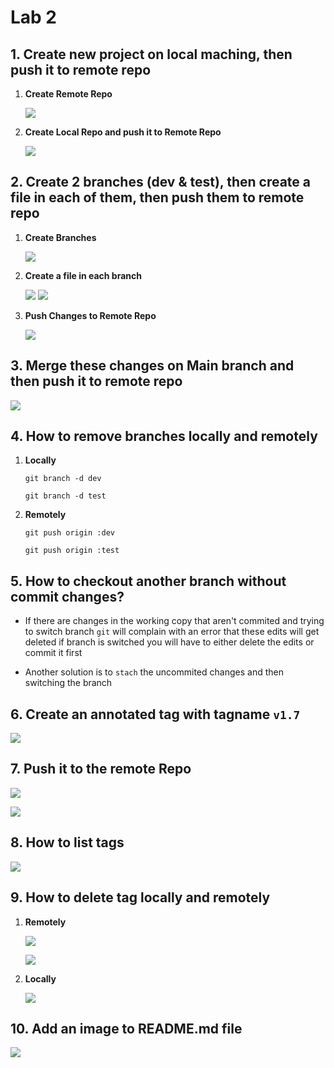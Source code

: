 # Lab 2

## 1. Create new project on local maching, then push it to remote repo

1. **Create Remote Repo**
  
    ![](./imgs/git-lab2-1-a.png)

1. **Create Local Repo and push it to Remote Repo**

    ![](./imgs/git-lab2-1-b.png)

## 2. Create 2 branches (dev & test), then create a file in each of them, then push them to remote repo

1. **Create Branches**

    ![](./imgs/git-lab2-2-a.png)

1. **Create a file in each branch**

    ![](./imgs/git-lab2-2-b.png)
    ![](./imgs/git-lab2-2-c.png)

1. **Push Changes to Remote Repo**

    ![](./imgs/git-lab2-2-d.png)

## 3. Merge these changes on Main branch and then push it to remote repo

![](./imgs/git-lab2-3.png)

## 4. How to remove branches locally and remotely

1. **Locally**

    ```text
    git branch -d dev

    git branch -d test
    ```

1. **Remotely**

    ```text
    git push origin :dev

    git push origin :test
    ```

## 5. How to checkout another branch without commit changes?

* If there are changes in the working copy that aren't commited and trying to switch branch `git` will complain with an error that these edits will get deleted if branch is switched you will have to either delete the edits or commit it first

* Another solution is to `stach` the uncommited changes and then switching the branch

## 6. Create an annotated tag with tagname `v1.7`

![](./imgs/git-lab2-6.png)

## 7. Push it to the remote Repo

![](./imgs/git-lab2-7-a.png)

![](./imgs/git-lab2-7-b.png)

## 8. How to list tags

![](./imgs/git-lab2-8.png)

## 9. How to delete tag locally and remotely

1. **Remotely**

    ![](./imgs/git-lab2-9-a.png)

    ![](./imgs/git-lab2-9-b.png)

1. **Locally**

    ![](./imgs/git-lab2-9-c.png)

## 10. Add an image to README.md file

![](./imgs/git-lab2-10.png)
